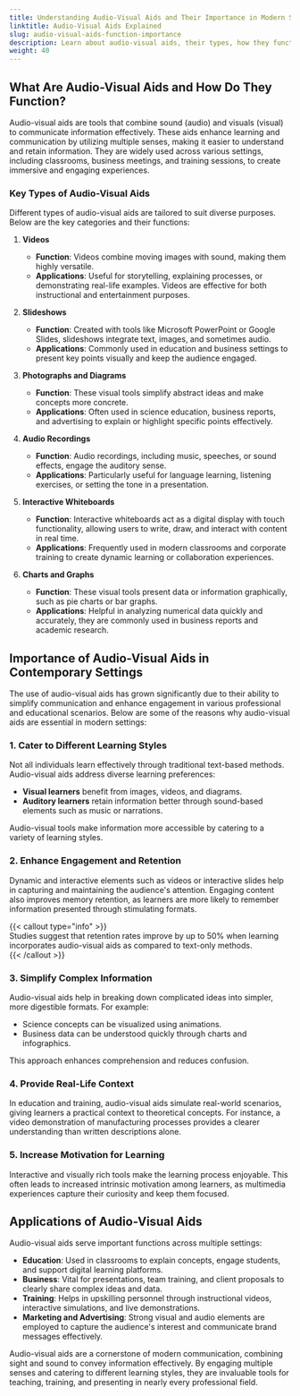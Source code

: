 ```yaml
---
title: Understanding Audio-Visual Aids and Their Importance in Modern Settings
linktitle: Audio-Visual Aids Explained
slug: audio-visual-aids-function-importance
description: Learn about audio-visual aids, their types, how they function, and their significance in education, business, and training settings.
weight: 40
---
```


## What Are Audio-Visual Aids and How Do They Function?

Audio-visual aids are tools that combine sound (audio) and visuals (visual) to communicate information effectively. These aids enhance learning and communication by utilizing multiple senses, making it easier to understand and retain information. They are widely used across various settings, including classrooms, business meetings, and training sessions, to create immersive and engaging experiences.

### Key Types of Audio-Visual Aids

Different types of audio-visual aids are tailored to suit diverse purposes. Below are the key categories and their functions:

1. **Videos**

   - **Function**: Videos combine moving images with sound, making them highly versatile.
   - **Applications**: Useful for storytelling, explaining processes, or demonstrating real-life examples. Videos are effective for both instructional and entertainment purposes.

2. **Slideshows**

   - **Function**: Created with tools like Microsoft PowerPoint or Google Slides, slideshows integrate text, images, and sometimes audio.
   - **Applications**: Commonly used in education and business settings to present key points visually and keep the audience engaged.

3. **Photographs and Diagrams**

   - **Function**: These visual tools simplify abstract ideas and make concepts more concrete.
   - **Applications**: Often used in science education, business reports, and advertising to explain or highlight specific points effectively.

4. **Audio Recordings**

   - **Function**: Audio recordings, including music, speeches, or sound effects, engage the auditory sense.
   - **Applications**: Particularly useful for language learning, listening exercises, or setting the tone in a presentation.

5. **Interactive Whiteboards**

   - **Function**: Interactive whiteboards act as a digital display with touch functionality, allowing users to write, draw, and interact with content in real time.
   - **Applications**: Frequently used in modern classrooms and corporate training to create dynamic learning or collaboration experiences.

6. **Charts and Graphs**
   - **Function**: These visual tools present data or information graphically, such as pie charts or bar graphs.
   - **Applications**: Helpful in analyzing numerical data quickly and accurately, they are commonly used in business reports and academic research.

## Importance of Audio-Visual Aids in Contemporary Settings

The use of audio-visual aids has grown significantly due to their ability to simplify communication and enhance engagement in various professional and educational scenarios. Below are some of the reasons why audio-visual aids are essential in modern settings:

### 1. Cater to Different Learning Styles

Not all individuals learn effectively through traditional text-based methods. Audio-visual aids address diverse learning preferences:

- **Visual learners** benefit from images, videos, and diagrams.
- **Auditory learners** retain information better through sound-based elements such as music or narrations.

Audio-visual tools make information more accessible by catering to a variety of learning styles.

### 2. Enhance Engagement and Retention

Dynamic and interactive elements such as videos or interactive slides help in capturing and maintaining the audience's attention. Engaging content also improves memory retention, as learners are more likely to remember information presented through stimulating formats.

{{< callout type="info" >}}  
Studies suggest that retention rates improve by up to 50% when learning incorporates audio-visual aids as compared to text-only methods.  
{{< /callout >}}

### 3. Simplify Complex Information

Audio-visual aids help in breaking down complicated ideas into simpler, more digestible formats. For example:

- Science concepts can be visualized using animations.
- Business data can be understood quickly through charts and infographics.

This approach enhances comprehension and reduces confusion.

### 4. Provide Real-Life Context

In education and training, audio-visual aids simulate real-world scenarios, giving learners a practical context to theoretical concepts. For instance, a video demonstration of manufacturing processes provides a clearer understanding than written descriptions alone.

### 5. Increase Motivation for Learning

Interactive and visually rich tools make the learning process enjoyable. This often leads to increased intrinsic motivation among learners, as multimedia experiences capture their curiosity and keep them focused.

## Applications of Audio-Visual Aids

Audio-visual aids serve important functions across multiple settings:

- **Education**: Used in classrooms to explain concepts, engage students, and support digital learning platforms.
- **Business**: Vital for presentations, team training, and client proposals to clearly share complex ideas and data.
- **Training**: Helps in upskilling personnel through instructional videos, interactive simulations, and live demonstrations.
- **Marketing and Advertising**: Strong visual and audio elements are employed to capture the audience's interest and communicate brand messages effectively.

Audio-visual aids are a cornerstone of modern communication, combining sight and sound to convey information effectively. By engaging multiple senses and catering to different learning styles, they are invaluable tools for teaching, training, and presenting in nearly every professional field.

